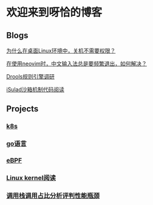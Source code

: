# 欢迎来到呀恰的博客

## Blogs

[为什么在桌面Linux环境中，关机不需要权限？](./blogs/poweroff_permission.md)

[在使用neovim时，中文输入法总是要频繁退出，如何解决？](./blogs/vim_im.md)

[Drools规则引擎调研](./blogs/drools.md)

[iSulad沙箱机制代码阅读](./blogs/isulad_sandbox.md)

## Projects

### [k8s](./k8s/index.md)

### [go语言](./go/index.md)

### [eBPF](./eBPF/index.md)

### [Linux kernel阅读](./kernel/index.md)

### [调用栈调用占比分析评判性能瓶颈](./)
